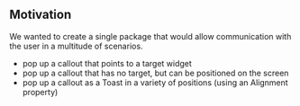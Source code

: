 ## Motivation

We wanted to create a single package that would allow communication with the user in a multitude of scenarios.

- pop up a callout that points to a target widget
- pop up a callout that has no target, but can be positioned on the screen
- pop up a callout as a Toast in a variety of positions (using an Alignment property)